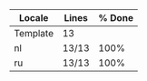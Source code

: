 |  Locale  |  Lines  | % Done|
|----------|---------|-------|
| Template |      13 |       |
| nl       |   13/13 |  100% |
| ru       |   13/13 |  100% |
